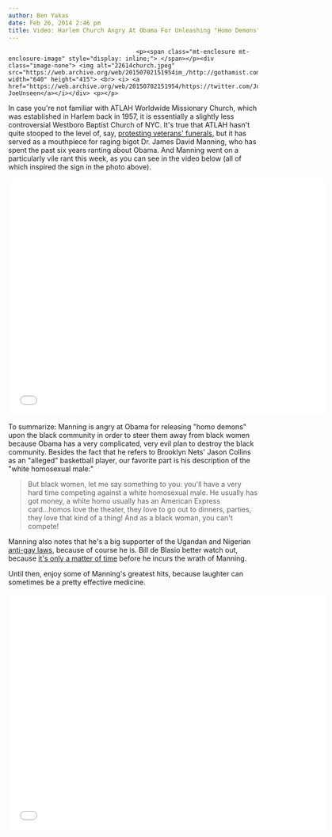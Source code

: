 ```yaml
---
author: Ben Yakas
date: Feb 26, 2014 2:46 pm
title: Video: Harlem Church Angry At Obama For Unleashing "Homo Demons"
---
```


	
										<p><span class="mt-enclosure mt-enclosure-image" style="display: inline;"> </span></p><div class="image-none"> <img alt="22614church.jpeg" src="https://web.archive.org/web/20150702151954im_/http://gothamist.com/attachments/byakas/22614church.jpeg" width="640" height="415"> <br> <i> <a href="https://web.archive.org/web/20150702151954/https://twitter.com/JoeUnseen/status/438492566942924801">via JoeUnseen</a></i></div> <p></p>

<p>In case you&apos;re not familiar with ATLAH Worldwide Missionary Church, which was established in Harlem back in 1957, it is essentially a slightly less controversial Westboro Baptist Church of NYC. It&apos;s true that ATLAH hasn&apos;t quite stooped to the level of, say, <a href="https://web.archive.org/web/20150702151954/http://www.kval.com/news/local/Westboro-Baptist-Church-plans-protest-at-soldiers-funeral-228410181.html">protesting veterans&apos; funerals</a>, but it has served as a mouthpiece for raging bigot Dr. James David Manning, who has spent the past six years ranting about Obama. And Manning went on a particularly vile rant this week, as you can see in the video below (all of which inspired the sign in the photo above).</p>

<p><iframe width="640" height="480" src="//web.archive.org/web/20150702151954if_/http://www.youtube.com/embed/2JCJE0HaFek" frameborder="0" allowfullscreen></iframe></p>

<p>To summarize: Manning is angry at Obama for releasing &quot;homo demons&quot; upon the black community in order to steer them away from black women because Obama has a very complicated, very evil plan to destroy the black community. Besides the fact that he refers to Brooklyn Nets&apos; Jason Collins as an &quot;alleged&quot; basketball player, our favorite part is his description of the &quot;white homosexual male:&quot; </p>

<blockquote>But black women, let me say something to you: you&apos;ll have a very hard time competing against a white homosexual male. He usually has got money, a white homo usually has an American Express card...homos love the theater, they love to go out to dinners, parties, they love that kind of a thing! And as a black woman, you can&apos;t compete!</blockquote>

<p>Manning also notes that he&apos;s a big supporter of the Ugandan and Nigerian <a href="https://web.archive.org/web/20150702151954/http://www.washingtonpost.com/world/africa/ugandan-leader-signs-harsh-anti-gay-bill-despite-warning-from-obama-administration/2014/02/24/88486066-9d63-11e3-878c-65222df220eb_story.html">anti-gay laws</a>, because of course he is. Bill de Blasio better watch out, because <a href="https://web.archive.org/web/20150702151954/http://atlah.org/2013/12/06/troubling-days-in-new-york-city-under-bill-de-blasio/">it&apos;s only a matter of time</a> before he incurs the wrath of Manning.</p>

<p>Until then, enjoy some of Manning&apos;s greatest hits, because laughter can sometimes be a pretty effective medicine.</p>

<p><iframe width="640" height="480" src="//web.archive.org/web/20150702151954if_/http://www.youtube.com/embed/pqWaTicF0cU" frameborder="0" allowfullscreen></iframe></p>					
										
									
				